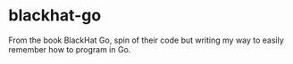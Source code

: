 # blackhat-go
From the book BlackHat Go, spin of their code but writing my way to easily remember how to program in Go.
